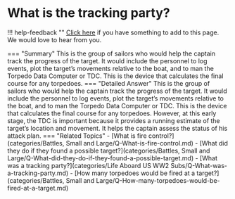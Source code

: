 # What is the tracking party?

!!! help-feedback ""
    [Click here](https://replace.md) if you have something to add to this page. We would love to hear from you.

=== "Summary"
    This is the group of sailors who would help the captain track the progress of the target. It would include the personnel to log events, plot the target’s movements relative to the boat, and to man the Torpedo Data Computer or TDC. This is the device that calculates the final course for any torpedoes.
=== "Detailed Answer"
    This is the group of sailors who would help the captain track the progress of the target.  It would include the personnel to log events, plot the target’s movements relative to the boat, and to man the Torpedo Data Computer or TDC.  This is the device that calculates the final course for any torpedoes.  However, at this early stage, the TDC is important because it provides a running estimate of the target’s location and movement.  It helps the captain assess the status of his attack plan.
=== "Related Topics"
    - [What is fire control?](categories/Battles, Small and Large/Q-What-is-fire-control.md)
    - [What did they do if they found a possible target?](categories/Battles, Small and Large/Q-What-did-they-do-if-they-found-a-possible-target.md)
    - [What was a tracking party?](categories/Life Aboard US WW2 Subs/Q-What-was-a-tracking-party.md)
    - [How many torpedoes would be fired at a target?](categories/Battles, Small and Large/Q-How-many-torpedoes-would-be-fired-at-a-target.md)
